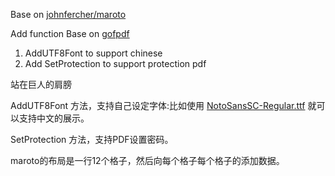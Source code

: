 Base on [johnfercher/maroto](https://github.com/johnfercher/maroto)

Add  function Base on [gofpdf](https://github.com/jung-kurt/gofpdf) 
1. AddUTF8Font to support chinese 
1. Add  SetProtection to support protection pdf 

站在巨人的肩膀

AddUTF8Font 方法，支持自己设定字体:比如使用 [NotoSansSC-Regular.ttf](https://github.com/jsntn/webfonts/blob/master/NotoSansSC-Regular.ttf) 就可以支持中文的展示。

SetProtection 方法，支持PDF设置密码。

maroto的布局是一行12个格子，然后向每个格子每个格子的添加数据。